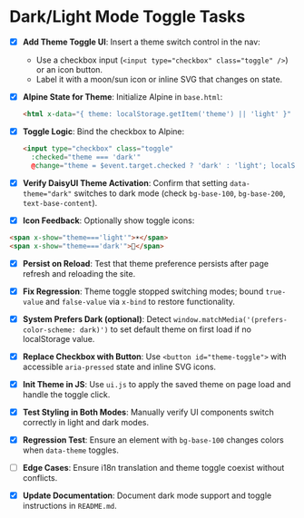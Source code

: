# Dark/Light Mode Toggle Tasks

 - [x] **Add Theme Toggle UI**: Insert a theme switch control in the nav:
   - Use a checkbox input (`<input type="checkbox" class="toggle" />`) or an icon button.
   - Label it with a moon/sun icon or inline SVG that changes on state.

 - [x] **Alpine State for Theme**: Initialize Alpine in `base.html`:
   ```html
   <html x-data="{ theme: localStorage.getItem('theme') || 'light' }" data-theme="theme">
   ```

 - [x] **Toggle Logic**: Bind the checkbox to Alpine:
   ```html
   <input type="checkbox" class="toggle"
     :checked="theme === 'dark'"
     @change="theme = $event.target.checked ? 'dark' : 'light'; localStorage.setItem('theme', theme)">
   ```

 - [x] **Verify DaisyUI Theme Activation**: Confirm that setting `data-theme="dark"` switches to dark mode (check `bg-base-100`, `bg-base-200`, `text-base-content`).

 - [x] **Icon Feedback**: Optionally show toggle icons:
  ```html
  <span x-show="theme==='light'">☀️</span>
  <span x-show="theme==='dark'">🌙</span>
  ```

- [x] **Persist on Reload**: Test that theme preference persists after page refresh and reloading the site.
- [x] **Fix Regression**: Theme toggle stopped switching modes; bound `true-value` and `false-value` via `x-bind` to restore functionality.

- [x] **System Prefers Dark (optional)**: Detect `window.matchMedia('(prefers-color-scheme: dark)')` to set default theme on first load if no localStorage value.

- [x] **Replace Checkbox with Button**: Use `<button id="theme-toggle">` with accessible `aria-pressed` state and inline SVG icons.

 - [x] **Init Theme in JS**: Use `ui.js` to apply the saved theme on page load and handle the toggle click.

 - [x] **Test Styling in Both Modes**: Manually verify UI components switch correctly in light and dark modes.
 - [x] **Regression Test**: Ensure an element with `bg-base-100` changes colors when `data-theme` toggles.

 - [ ] **Edge Cases**: Ensure i18n translation and theme toggle coexist without conflicts.

 - [x] **Update Documentation**: Document dark mode support and toggle instructions in `README.md`.
